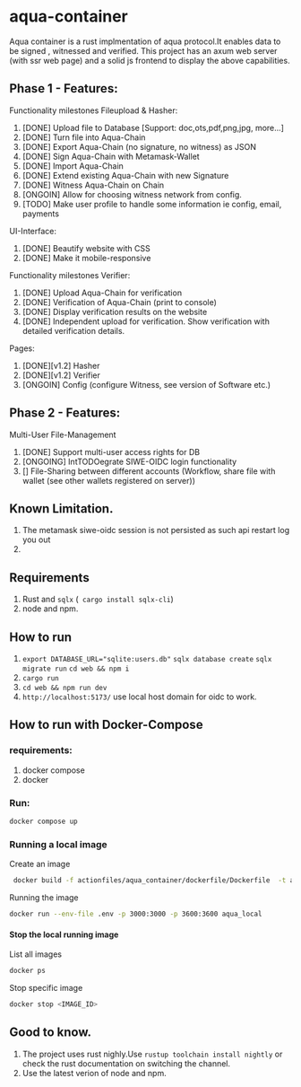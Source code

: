# aqua-container
Aqua container is a rust implmentation of aqua protocol.It enables data to be signed , witnessed and verified.
This project has  an axum web server (with ssr  web page) and  a solid js frontend to display  the above capabilities.

## Phase 1 - Features:

Functionality milestones Fileupload & Hasher:
1) [DONE] Upload file to Database [Support: doc,ots,pdf,png,jpg, more...]
2) [DONE] Turn file into Aqua-Chain
3) [DONE] Export Aqua-Chain (no signature, no witness) as JSON
4) [DONE] Sign Aqua-Chain with Metamask-Wallet
5) [DONE] Import Aqua-Chain
6) [DONE] Extend existing Aqua-Chain with new Signature 
7) [DONE] Witness Aqua-Chain on Chain
8) [ONGOIN] Allow for choosing witness network from config.
9) [TODO] Make user profile to handle some information ie config, email, payments

UI-Interface:
1) [DONE] Beautify website with CSS
2) [DONE] Make it mobile-responsive

Functionality milestones Verifier: 
1) [DONE] Upload Aqua-Chain for verification
2) [DONE] Verification of Aqua-Chain (print to console)
3) [DONE] Display verification results on the website
4) [DONE] Independent upload for verification. Show verification with detailed verification details.

Pages:
1) [DONE][v1.2] Hasher 
2) [DONE][v1.2] Verifier
3) [ONGOIN] Config (configure Witness, see version of Software etc.)

## Phase 2 - Features:

Multi-User File-Management
1) [DONE] Support multi-user access rights for DB
2) [ONGOING] IntTODOegrate SIWE-OIDC login functionality
3) [] File-Sharing between different accounts (Workflow, share file with wallet (see other wallets registered on server))

## Known Limitation.
1. The metamask siwe-oidc session is not persisted as such api  restart log you out
2.  
## Requirements

1. Rust and `sqlx` (` cargo install sqlx-cli`)
2. node and npm.

## How to run
1. `export DATABASE_URL="sqlite:users.db"`
   `sqlx database create`
   `sqlx migrate run`
    `cd web && npm i  `
2. `cargo run `
3. `cd web && npm run dev`
4. `http://localhost:5173/` use local host domain for oidc to work.




## How to run with Docker-Compose
### requirements:
1. docker compose
2. docker

### Run:

```bash
docker compose up
```

### Running a local image

Create an image

```bash
 docker build -f actionfiles/aqua_container/dockerfile/Dockerfile  -t aqua_local .
```

Running the image

```bash
docker run --env-file .env -p 3000:3000 -p 3600:3600 aqua_local
```

#### Stop the local running image

List all images

```bash
docker ps
```

Stop specific image

```bash
docker stop <IMAGE_ID>
```


## Good to know.
1. The project uses rust nighly.Use `rustup toolchain install nightly`  or check the rust documentation on switching  the channel.
2.   Use the latest verion of node and npm.